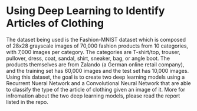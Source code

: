 # Using Deep Learning to Identify Articles of Clothing

The dataset being used is the Fashion-MNIST dataset which is composed of 28x28 grayscale images of 70,000 fashion products from 10 categories, with 7,000 images per category. The categories are T-shirt/top, trouser, pullover, dress, coat, sandal, shirt, sneaker, bag, or angle boot. The products themselves are from Zalando (a German online retail company), and the training set has 60,000 images and the test set has 10,000 images. Using this dataset, the goal is to create two deep learning models using a Recurrent Nueral Network and a Convolutional Neural Network that are able to classify the type of the article of clothing given an image of it. More for infromation about the two deep learning models, please read the report listed in the repo.




